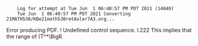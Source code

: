         Log for attempt at Tue Jun  1 06:40:57 PM PDT 2021 (14040)
        Tue Jun  1 06:40:57 PM PDT 2021 Converting 21MATH530/KBe21math530retAxler7A3.org...
Error producing PDF.
! Undefined control sequence.
l.222 This implies that the range of \(T^*\BigR

